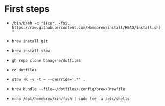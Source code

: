# First steps
- `/bin/bash -c "$(curl -fsSL https://raw.githubusercontent.com/Homebrew/install/HEAD/install.sh)"`

- `brew install git`
- `brew install stow`

- `gh repo clone banagere/dotfiles`
- `cd dotfiles`
- `stow -R -v -t ~ --override='.*' .`
- `brew bundle --file=~/dotfiles/.config/brew/Brewfile`
- `echo /opt/homebrew/bin/fish | sudo tee -a /etc/shells`
